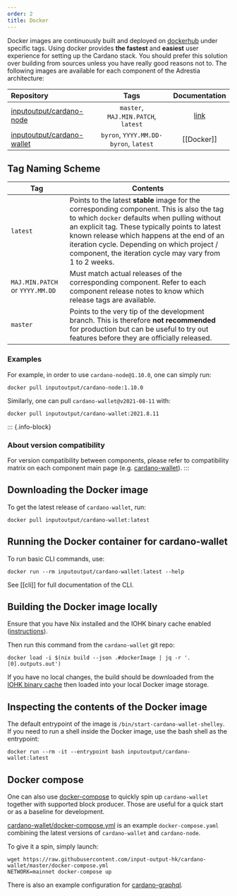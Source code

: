 ```yaml
---
order: 2
title: Docker
---
```


Docker images are continuously built and deployed on [dockerhub](https://hub.docker.com/u/inputoutput) under specific tags. Using docker provides **the fastest** and **easiest** user experience for setting up the Cardano stack. You should prefer this solution over building from sources unless you have really good reasons not to. The following images are available for each component of the Adrestia architecture:

| Repository                                                           | Tags                                  | Documentation               |
| :---                                                                 | :---:                                 | :---:                       |
| [inputoutput/cardano-node][inputoutput-cardano-node]                 | `master`, `MAJ.MIN.PATCH`, `latest`   | [link][doc-cardano-node]    |
| [inputoutput/cardano-wallet][inputoutput-cardano-wallet]             | `byron`, `YYYY.MM.DD-byron`, `latest` |  [[Docker]]   |

## Tag Naming Scheme

| Tag | Contents |
| --- | --- |
| `latest` | Points to the latest __stable__ image for the corresponding component. This is also the tag to which `docker` defaults when pulling without an explicit tag. These typically points to latest known release which happens at the end of an iteration cycle. Depending on which project / component, the iteration cycle may vary from 1 to 2 weeks.
| `MAJ.MIN.PATCH` or `YYYY.MM.DD` | Must match actual releases of the corresponding component. Refer to each component release notes to know which release tags are available. |
| `master` | Points to the very tip of the development branch. This is therefore __not recommended__ for production but can be useful to try out features before they are officially released. |

### Examples

For example, in order to use `cardano-node@1.10.0`, one can simply run:

```
docker pull inputoutput/cardano-node:1.10.0
```

Similarly, one can pull `cardano-wallet@v2021-08-11` with:

```
docker pull inputoutput/cardano-wallet:2021.8.11
```

::: {.info-block}
### About version compatibility

For version compatibility between components, please refer to compatibility matrix on each component main page
(e.g. [cardano-wallet](https://github.com/input-output-hk/cardano-wallet#latest-releases)).
:::

[DockerHub]: https://hub.docker.com/repository/docker/inputoutput/cardano-wallet

## Downloading the Docker image

To get the latest release of `cardano-wallet`, run:

    docker pull inputoutput/cardano-wallet:latest

## Running the Docker container for cardano-wallet

To run basic CLI commands, use:

```
docker run --rm inputoutput/cardano-wallet:latest --help
```

See [[cli]] for full documentation of the CLI.

## Building the Docker image locally

Ensure that you have Nix installed and the IOHK binary cache enabled
([instructions](https://github.com/input-output-hk/iohk-nix/blob/master/docs/nix.md)).

Then run this command from the `cardano-wallet` git repo:

```
docker load -i $(nix build --json .#dockerImage | jq -r '.[0].outputs.out')
```

If you have no local changes, the build should be downloaded from
the [IOHK binary cache](https://hydra.iohk.io/job/Cardano/cardano-wallet/native.dockerImage.shelley.x86_64-linux)
then loaded into your local Docker image storage.

## Inspecting the contents of the Docker image

The default entrypoint of the image is
`/bin/start-cardano-wallet-shelley`. If you need to run a shell
inside the Docker image, use the bash shell as the entrypoint:

```
docker run --rm -it --entrypoint bash inputoutput/cardano-wallet:latest
```

## Docker compose

One can also use [docker-compose](https://docs.docker.com/compose/) to quickly spin up `cardano-wallet` together with supported block producer. Those are useful for a quick start or as a baseline for development.

[cardano-wallet/docker-compose.yml](https://github.com/input-output-hk/cardano-wallet/blob/master/docker-compose.yml) is an example `docker-compose.yaml` combining the latest versions of `cardano-wallet` and `cardano-node`.

To give it a spin, simply launch:

```
wget https://raw.githubusercontent.com/input-output-hk/cardano-wallet/master/docker-compose.yml
NETWORK=mainnet docker-compose up
```

There is also an example configuration for [cardano-graphql](https://github.com/input-output-hk/cardano-graphql/blob/master/docker-compose.yml).

[inputoutput-cardano-node]: https://hub.docker.com/r/inputoutput/cardano-node
[inputoutput-cardano-db-sync]: https://hub.docker.com/r/inputoutput/cardano-db-sync
[inputoutput-cardano-graphql]: https://hub.docker.com/r/inputoutput/cardano-graphql
[inputoutput-cardano-wallet]: https://hub.docker.com/r/inputoutput/cardano-wallet
[inputoutput-cardano-rosetta]: https://hub.docker.com/r/inputoutput/cardano-rosetta

[doc-cardano-node]: https://github.com/input-output-hk/cardano-node/blob/master/nix/docker.nix#L1-L25
